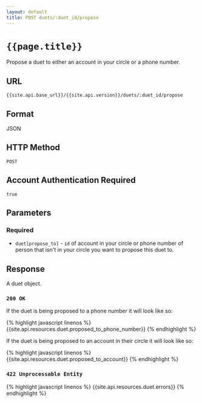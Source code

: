```yaml
---
layout: default
title: POST duets/:duet_id/propose
---
```

# `{{page.title}}`

Propose a duet to either an account in your circle or a phone number.

## URL

`{{site.api.base_url}}/{{site.api.version}}/duets/:duet_id/propose`

## Format

JSON

## HTTP Method

`POST`

## Account Authentication Required

`true`

## Parameters

### Required

* `duet[propose_to]` - `id` of account in your circle or phone number of person that isn't in your circle you want to propose this duet to.

## Response

A duet object.

### `200 OK`

If the duet is being proposed to a phone number it will look like so:

{% highlight javascript linenos %}
{{site.api.resources.duet.proposed_to_phone_number}}
{% endhighlight %}

If the duet is being proposed to an account in their circle it will look like so:

{% highlight javascript linenos %}
{{site.api.resources.duet.proposed_to_account}}
{% endhighlight %}

### `422 Unprocessable Entity`

{% highlight javascript linenos %}
{{site.api.resources.duet.errors}}
{% endhighlight %}
